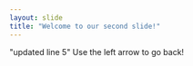 ```yaml
---
layout: slide
title: "Welcome to our second slide!"
---
```

"updated line 5"
Use the left arrow to go back!
